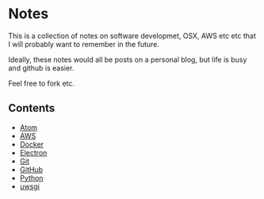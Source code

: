 # Notes

This is a collection of notes on software developmet, OSX, AWS etc etc that I will probably want to remember in the future.

Ideally, these notes would all be posts on a personal blog, but life is busy and github is easier.

Feel free to fork etc.

## Contents

- [Atom](atom/ATOM.md)
- [AWS](aws/AWS.md)
- [Docker](docker/DOCKER.md)
- [Electron](electron/ELECTRON.md)
- [Git](git/GIT.md)
- [GitHub](github/GITHUB.md)
- [Python](python/PYTHON.md)
- [uwsgi](uwsgi/UWSGI.md)

